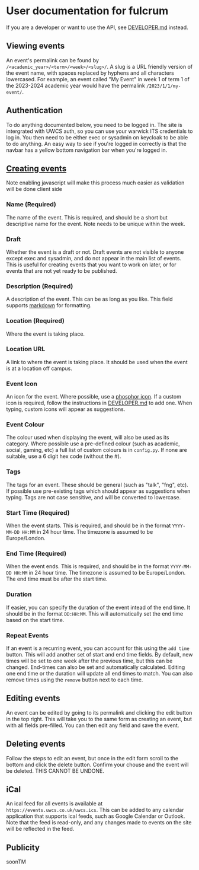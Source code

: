 # User documentation for fulcrum

If you are a developer or want to use the API, see [DEVELOPER.md](DEVELOPER.md) instead.

## Viewing events

An event's permalink can be found by `/<academic_year>/<term>/<week>/<slug>/`. A slug is a URL friendly version of the event name, with spaces replaced by hyphens and all characters lowercased. For example, an event called "My Event" in week 1 of term 1 of the 2023-2024 academic year would have the permalink `/2023/1/1/my-event/`.

## Authentication

To do anything documented below, you need to be logged in. The site is intergrated with UWCS auth, so you can use your warwick ITS credentials to log in. You then need to be either exec or sysadmin on keycloak to be able to do anything. An easy way to see if you're logged in correctly is that the navbar has a yellow bottom navigation bar when you're logged in.

## [Creating events](https://events.uwcs.co.uk/create/)

Note enabling javascript will make this process much easier as validation will be done client side

### Name (Required)

The name of the event. This is required, and should be a short but descriptive name for the event. Note needs to be unique within the week.

### Draft

Whether the event is a draft or not. Draft events are not visible to anyone except exec and sysadmin, and do not appear in the main list of events. This is useful for creating events that you want to work on later, or for events that are not yet ready to be published.

### Description (Required)

A description of the event. This can be as long as you like. This field supports [markdown](https://www.markdownguide.org/cheat-sheet/) for formatting.

### Location (Required)

Where the event is taking place.

### Location URL

A link to where the event is taking place. It should be used when the event is at a location off campus.

### Event Icon

An icon for the event. Where possible, use a [phosphor icon](https://phosphoricons.com/). If a custom icon is required, follow the instructions in [DEVELOPER.md](DEVELOPER.md#adding-custom-icons) to add one. When typing, custom icons will appear as suggestions.

### Event Colour

The colour used when displaying the event, will also be used as its category. Where possible use a pre-defined colour (such as academic, social, gaming, etc) a full list of custom colours is in `config.py`. If none are suitable, use a 6 digit hex code (without the #). 

### Tags

The tags for an event. These should be general (such as "talk", "fng", etc). If possible use pre-existing tags which should appear as suggestions when typing. Tags are not case sensitive, and will be converted to lowercase.

### Start Time (Required)

When the event starts. This is required, and should be in the format `YYYY-MM-DD HH:MM` in 24 hour time. The timezone is assumed to be Europe/London.

### End Time (Required)

When the event ends. This is required, and should be in the format `YYYY-MM-DD HH:MM` in 24 hour time. The timezone is assumed to be Europe/London. The end time must be after the start time.

### Duration

If easier, you can specify the duration of the event intead of the end time. It should be in the format `DD:HH:MM`. This will automatically set the end time based on the start time.

### Repeat Events

If an event is a recurring event, you can account for this using the `add time` button. This will add another set of start and end time fields. By default, new times will be set to one week after the previous time, but this can be changed. End-times can also be set and automatically calculated. Editing one end time or the duration will update all end times to match. You can also remove times using the `remove` button next to each time.

## Editing events

An event can be edited by going to its permalink and clicking the edit button in the top right. This will take you to the same form as creating an event, but with all fields pre-filled. You can then edit any field and save the event.

## Deleting events

Follow the steps to edit an event, but once in the edit form scroll to the bottom and click the delete button. Confirm your chouse and the event will be deleted. THIS CANNOT BE UNDONE.

## iCal

An ical feed for all events is available at `https://events.uwcs.co.uk/uwcs.ics`. This can be added to any calendar application that supports ical feeds, such as Google Calendar or Outlook. Note that the feed is read-only, and any changes made to events on the site will be reflected in the feed.

## Publicity

soonTM